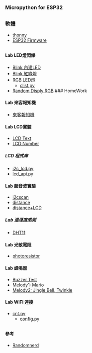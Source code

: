 ### Micropython for ESP32
##
### 軟體
* [thonny](https://github.com/thonny/thonny/releases/tag/v4.0.1)
* [ESP32 Firmware](https://micropython.org/download/esp32/)
##
#### Lab LED燈閃爍
* [Blink 內建LED](https://github.com/jumbokh/micropython_class/blob/master/class0925/blink.py)
* [Blink 紅綠燈](https://github.com/jumbokh/micropython_class/blob/master/class0925/RYGLED.py)
* [RGB LED燈](https://github.com/jumbokh/micropython_class/blob/master/class0925/3colorled.py)
    * [clist.py](https://github.com/jumbokh/micropython_class/blob/master/class0925/clist.py)
* [Random Disply RGB](https://github.com/jumbokh/micropython_class/blob/master/class0925/randColor.py) ### HomeWork
#### Lab 來客報知機
* [來客報知機](https://github.com/jumbokh/micropython_class/blob/master/class0925/SR-501.py)
#### Lab LCD實驗
* [LCD Text](https://github.com/jumbokh/micropython_class/blob/master/class0925/lcdText.py)
* [LCD Number](https://github.com/jumbokh/micropython_class/blob/master/class0925/lcdNumber.py)
##### LCD 程式庫
* [i2c_lcd.py](https://github.com/jumbokh/micropython_class/blob/master/class0925/i2c_lcd.py)
* [lcd_api.py](https://github.com/jumbokh/micropython_class/blob/master/class0925/lcd_api.py)
#### Lab 超音波實驗
* [i2cscan](https://github.com/jumbokh/micropython_class/blob/master/class0925/I2C.py)
* [distance](https://github.com/jumbokh/micropython_class/blob/master/class0925/distance.py)
* [distance+LCD](https://github.com/jumbokh/micropython_class/blob/master/class0925/distanceLCD.py)
##### Lab 溫溼度感測
* [DHT11](https://github.com/jumbokh/micropython_class/blob/master/class0925/TEMP.py)
#### Lab 光敏電阻
* [photoresistor](https://github.com/jumbokh/micropython_class/blob/master/class0925/photoresistor.py)
#### Lab 蜂鳴器
* [Buzzer Test](https://github.com/jumbokh/micropython_class/blob/master/class0925/buzzerTest.py)
* [Melody1: Mario](https://github.com/jumbokh/micropython_class/blob/master/class0925/melody.py)
* [Melody2: Jingle Bell, Twinkle](https://github.com/jumbokh/micropython_class/blob/master/class0925/melody1.py)
#### Lab WiFi 連接
* [cnt.py](https://github.com/jumbokh/micropython_class/blob/master/class0925/cnt.py)
    * [config.py](https://github.com/jumbokh/micropython_class/blob/master/class0925/config.py)
##
#### 參考
* [Randomnerd](https://randomnerdtutorials.com/getting-started-with-esp32/)
